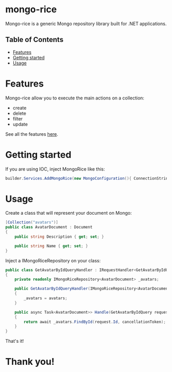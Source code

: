 # mongo-rice

Mongo-rice is a generic Mongo repository library built for .NET applications.

## Table of Contents

* [Features](#features)
* [Getting started](#getting-started)
* [Usage](#usage)

# Features

Mongo-rice allow you to execute the main actions on a collection:

- create
- delete
- filter
- update

See all the features [here](src/Library/Repositories/IMongoRiceRepository.cs).

# Getting started

If you are using IOC, inject MongoRice like this:

```C#
builder.Services.AddMongoRice(new MongoConfiguration(){ ConnectionString = "myGreatConnectionString", Database = "mySuperDatabase" });
```

# Usage

Create a class that will represent your document on Mongo:
```C#
[Collection("avatars")]
public class AvatarDocument : Document
{
    public string Description { get; set; }

    public string Name { get; set; }
}
```

Inject a IMongoRiceRepository on your class:
```C#
public class GetAvatarByIdQueryHandler : IRequestHandler<GetAvatarByIdQuery, AvatarDocument>>
{
    private readonly IMongoRiceRepository<AvatarDocument> _avatars;

    public GetAvatarByIdQueryHandler(IMongoRiceRepository<AvatarDocument> avatars)
    {
        _avatars = avatars;
    }

    public async Task<AvatarDocument>> Handle(GetAvatarByIdQuery request, CancellationToken cancellationToken)
    {
        return await _avatars.FindById(request.Id, cancellationToken);
    }
}
```

That's it!

# Thank you!
